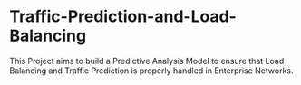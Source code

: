 # Traffic-Prediction-and-Load-Balancing
This Project aims to build a Predictive Analysis Model to ensure that Load Balancing and Traffic Prediction is properly handled in Enterprise Networks.

